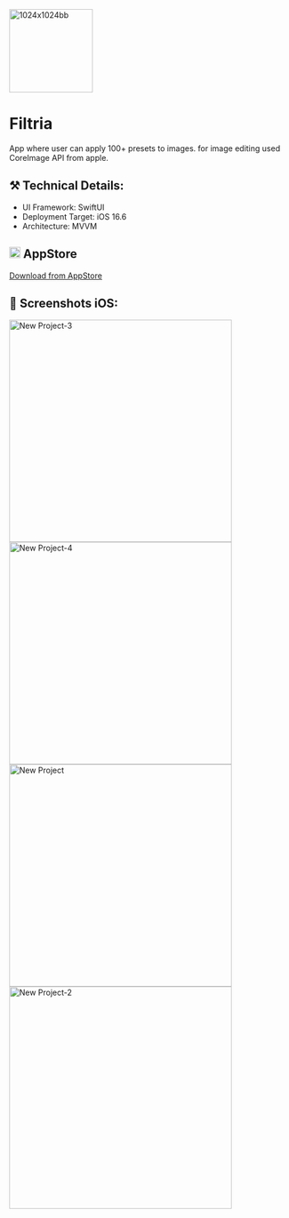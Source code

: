 <img width="150" height="150" alt="1024x1024bb" src="https://github.com/user-attachments/assets/67b78914-ec2a-427d-bcda-dea7c9c5dd84" />

# Filtria

App where user can apply 100+ presets to images. for image editing used CoreImage API from apple.

## ⚒️ Technical Details:
- UI Framework: SwiftUI
- Deployment Target: iOS 16.6
- Architecture: MVVM

## <img width="20" height="20" alt="app-store" src="https://github.com/user-attachments/assets/a0ec53ae-9349-4d79-b7f4-51ce0e90a87a" /> AppStore 
 [Download from AppStore](https://apps.apple.com/ge/app/filtria/id6752562761)

## 📸 Screenshots iOS:
<img width="400" height="400" alt="New Project-3" src="https://github.com/user-attachments/assets/36377aca-0e4f-4548-86a8-7bf82cf57e5e" />
<img width="400" height="400" alt="New Project-4" src="https://github.com/user-attachments/assets/6396ca9e-4bad-47f9-8d04-8e83b6118d14" />
<img width="400" height="400" alt="New Project" src="https://github.com/user-attachments/assets/91a9e2c0-38cd-4ec1-9674-62e199ac08de" />
<img width="400" height="400" alt="New Project-2" src="https://github.com/user-attachments/assets/b941586f-8872-46f0-a375-837fb16a07e5" />
